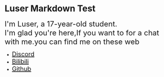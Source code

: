 <style>
   a {
      font-size: 20px;
   }
</style>

# Luser Markdown Test

<font size=5>I'm Luser, a 17-year-old student.</font>   
<font size=5>I'm glad you're here,If you want to for a chat with me.you can find me on these web</font>   

- [Discord](https://discord.gg/ArBx5ydcXw)  
- [Bilibili](https://space.bilibili.com/362836326?spm_id_from=333.1007.0.0)  
- [Github](https://github.com/Lumorian)
